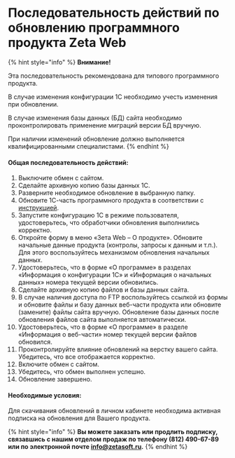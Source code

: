 # Последовательность действий по обновлению программного продукта Zeta Web

{% hint style="info" %}
**Внимание!**&#x20;

Эта последовательность рекомендована для типового программного продукта.

В случае изменения конфигурации 1С необходимо учесть изменения при обновлении.&#x20;

В случае изменения базы данных (БД) сайта необходимо проконтролировать применение миграций версии БД вручную.&#x20;

При наличии изменений обновление должно выполняется квалифицированными специалистами.&#x20;
{% endhint %}

#### Общая последовательность действий:&#x20;

1. Выключите обмен с сайтом.
2. Сделайте архивную копию базы данных 1С.
3. Разверните необходимое обновление в выбранную папку.
4. Обновите 1С-часть программного продукта в соответствии с [инструкцией](ustanovka-i-obnovlenie-1s-chasti.md#obnovlenie-1s-chasti-zeta-web).
5. Запустите конфигурацию 1С в режиме пользователя, удостоверьтесь, что обработчики обновления выполнились корректно.
6. Откройте форму в меню «Зета Web – О продукте». Обновите начальные данные продукта (контролы, запросы к данным и т.п.). Для этого воспользуйтесь механизмом обновления начальных данных.
7. Удостоверьтесь, что в форме «О программе» в разделах «Информация о конфигурации 1С» и «Информация о начальных данных» номера текущей версии обновились.
8. Сделайте архивную копию файлов и базы данных сайта.
9. В случае наличия доступа по FTP воспользуйтесь ссылкой из формы и обновите файлы и базу данных веб-части продукта или обновите (замените) файлы сайта вручную. Обновление базы данных после обновления файлов сайта выполняется автоматически.
10. Удостоверьтесь, что в форме «О программе» в разделе «Информация о веб-части» номер текущей версии файлов обновился.
11. Проконтролируйте влияние обновлений на верстку вашего сайта. Убедитесь, что все отображается корректно.
12. Включите обмен с сайтом.
13. Убедитесь, что обмен выполнен успешно.
14. Обновление завершено.

#### **Необходимые условия:**&#x20;

Для скачивания обновлений в личном кабинете необходима активная подписка на обновления для Вашего продукта.&#x20;

{% hint style="info" %}
**Вы можете заказать или продлить подписку, связавшись с нашим отделом продаж по телефону (812) 490-67-89 или по электронной почте info@zetasoft.ru.**
{% endhint %}
